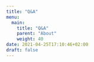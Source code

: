 ```yaml
---
title: "Q&A"
menu:
  main:
    title: "Q&A"
    parent: "About"
    weight: 40
date: 2021-04-25T17:10:46+02:00
draft: false
---
```


